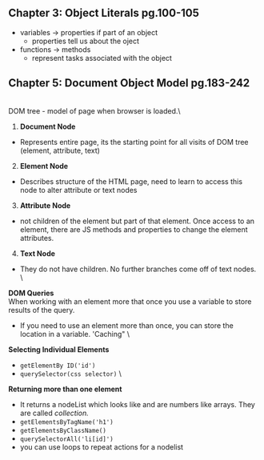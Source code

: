 ## Chapter 3: Object Literals pg.100-105
- variables -> properties if part of an object
    - properties tell us about the oject
- functions -> methods
    - represent tasks associated with the object

## Chapter 5: Document Object Model pg.183-242 
\
DOM tree - model of page when browser is loaded.\
1. **Document Node** 
- Represents entire page, its the starting point for all visits of DOM tree (element, attribute, text)
2. **Element Node** 
- Describes structure of the HTML page, need to learn to access this node to alter attribute or text nodes
3. **Attribute Node**
- not children of the element but part of that element.  Once access to an element, there are JS methods and properties to change the element attributes.
4. **Text Node**
- They do not have children. No further branches come off of text nodes.  
\

**DOM Queries**\
When working with an element more that once you use a variable to store results of the query.
- If you need to use an element more than once, you can store the location in a variable. 'Caching" \

**Selecting Individual Elements**
- `getElementBy ID('id')`
- `querySelector(css selector)` \

**Returning more than one element**
- It returns a nodeList which looks like and are numbers like arrays. They are called *collection.*
- `getElementsByTagName('h1')`
- `getElementsByClassName()`
- `querySelectorAll('li[id]')`
- you can use loops to repeat actions for a nodelist





